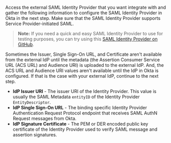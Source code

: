 Access the external SAML Identity Provider that you want integrate with and gather the following information to configure the SAML Identity Provider in Okta in the next step. Make sure that the SAML Identity Provider supports Service Provider-initiated SAML.

> **Note:** If you need a quick and easy SAML Identity Provider to use for testing purposes, you can try using this [SAML Identity Provider on GitHub](https://github.com/mcguinness/saml-idp).

Sometimes the Issuer, Single Sign-On URL, and Certificate aren't available from the external IdP until the metadata (the Assertion Consumer Service URL (ACS URL) and Audience URI) is uploaded to the external IdP. And, the ACS URL and Audience URI values aren't available until the IdP in Okta is configured. If that is the case with your external IdP, continue to the <GuideLink link="../configure-idp-in-okta">next step</GuideLink>.

* **IdP Issuer URI** - The issuer URI of the Identity Provider. This value is usually the SAML Metadata `entityID` of the Identity Provider `EntityDescriptor`.
* **IdP Single Sign-On URL** - The binding specific Identity Provider Authentication Request Protocol endpoint that receives SAML AuthN Request messages from Okta.
* **IdP Signature Certificate** - The PEM or DER encoded public key certificate of the Identity Provider used to verify SAML message and assertion signatures.
